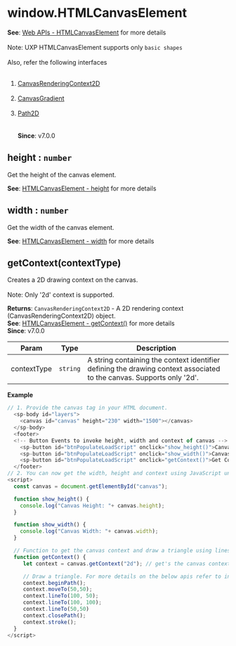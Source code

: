
<a name="htmlcanvaselement" id="htmlcanvaselement"></a>

# window.HTMLCanvasElement
**See**: [Web APIs - HTMLCanvasElement](https://developer.mozilla.org/en-US/docs/Web/API/HTMLCanvasElement) for more details
<br></br> Note: UXP HTMLCanvasElement supports only `basic shapes`
<br></br>Also, refer the following interfaces<br></br>
1. [CanvasRenderingContext2D](../HTML%20DOM/CanvasRenderingContext2D.md#module:global.canvasrenderingcontext2d)<br></br>
2. [CanvasGradient](../HTML%20DOM/CanvasGradient.md#module:global.canvasgradient)<br></br>
3. [Path2D](../HTML%20DOM/Path2D.md#module:global.path2d)<br></br>  
**Since**: v7.0.0  


<a name="htmlcanvaselement-height" id="htmlcanvaselement-height"></a>

## height : `number`
Get the height of the canvas element.

**See**: [HTMLCanvasElement - height](https://developer.mozilla.org/en-US/docs/Web/API/HTMLCanvasElement/height) for more details  


<a name="htmlcanvaselement-width" id="htmlcanvaselement-width"></a>

## width : `number`
Get the width of the canvas element.

**See**: [HTMLCanvasElement - width](https://developer.mozilla.org/en-US/docs/Web/API/HTMLCanvasElement/width) for more details  


<a name="htmlcanvaselement-getcontext" id="htmlcanvaselement-getcontext"></a>

## getContext(contextType)
Creates a 2D drawing context on the canvas.
<br></br> Note: Only '2d' context is supported.

**Returns**: `CanvasRenderingContext2D` - A 2D rendering context (CanvasRenderingContext2D) object.  
**See**: [HTMLCanvasElement - getContext()](https://developer.mozilla.org/en-US/docs/Web/API/HTMLCanvasElement/getContext) for more details  
**Since**: v7.0.0  

| Param | Type | Description |
| --- | --- | --- |
| contextType | `string` | A string containing the context identifier defining the drawing context associated to the canvas. Supports only '2d'. |

**Example**  
```js
// 1. Provide the canvas tag in your HTML document.
  <sp-body id="layers">
    <canvas id="canvas" height="230" width="1500"></canvas>
  </sp-body>
  <footer>
  <!-- Button Events to invoke height, width and context of canvas -->
    <sp-button id="btnPopulateLoadScript" onclick="show_height()">Canvas Height</sp-button>
    <sp-button id="btnPopulateLoadScript" onclick="show_width()">Canvas Width</sp-button>
    <sp-button id="btnPopulateLoadScript" onclick="getContext()">Get Context</sp-button>
  </footer>
// 2. You can now get the width, height and context using JavaScript under <script> tag, as shown below.
<script>
  const canvas = document.getElementById("canvas");

  function show_height() {
    console.log("Canvas Height: "+ canvas.height);
  }

  function show_width() {
    console.log("Canvas Width: "+ canvas.width);
  }

  // Function to get the canvas context and draw a triangle using lines
  function getContext() {
     let context = canvas.getContext("2d"); // get's the canvas context

     // Draw a triangle. For more details on the below apis refer to interfaces such as CanvasRenderingContext2D, CanvasGradient. The details of the interfaces are shared as a link at the top of this documentation
     context.beginPath();
     context.moveTo(50,50);
     context.lineTo(100, 50);
     context.lineTo(100, 100);
     context.lineTo(50,50)
     context.closePath();
     context.stroke();
  }
</script>
```

  